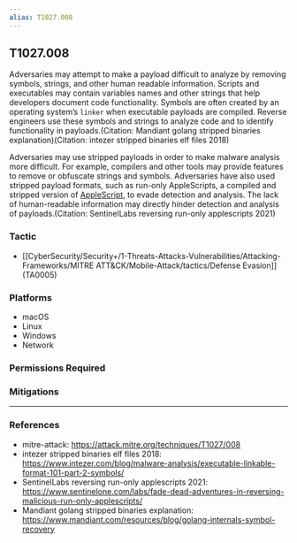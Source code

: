 ```yaml
---
alias: T1027.008
---
```


## T1027.008

Adversaries may attempt to make a payload difficult to analyze by removing symbols, strings, and other human readable information. Scripts and executables may contain variables names and other strings that help developers document code functionality. Symbols are often created by an operating system’s `linker` when executable payloads are compiled. Reverse engineers use these symbols and strings to analyze code and to identify functionality in payloads.(Citation: Mandiant golang stripped binaries explanation)(Citation: intezer stripped binaries elf files 2018)

Adversaries may use stripped payloads in order to make malware analysis more difficult. For example, compilers and other tools may provide features to remove or obfuscate strings and symbols. Adversaries have also used stripped payload formats, such as run-only AppleScripts, a compiled and stripped version of [AppleScript](https://attack.mitre.org/techniques/T1059/002), to evade detection and analysis. The lack of human-readable information may directly hinder detection and analysis of payloads.(Citation: SentinelLabs reversing run-only applescripts 2021)


### Tactic
- [[CyberSecurity/Security+/1-Threats-Attacks-Vulnerabilities/Attacking-Frameworks/MITRE ATT&CK/Mobile-Attack/tactics/Defense Evasion]] (TA0005)

### Platforms
- macOS
- Linux
- Windows
- Network

### Permissions Required

### Mitigations


---
### References

- mitre-attack: https://attack.mitre.org/techniques/T1027/008
- intezer stripped binaries elf files 2018: https://www.intezer.com/blog/malware-analysis/executable-linkable-format-101-part-2-symbols/
- SentinelLabs reversing run-only applescripts 2021: https://www.sentinelone.com/labs/fade-dead-adventures-in-reversing-malicious-run-only-applescripts/
- Mandiant golang stripped binaries explanation: https://www.mandiant.com/resources/blog/golang-internals-symbol-recovery
